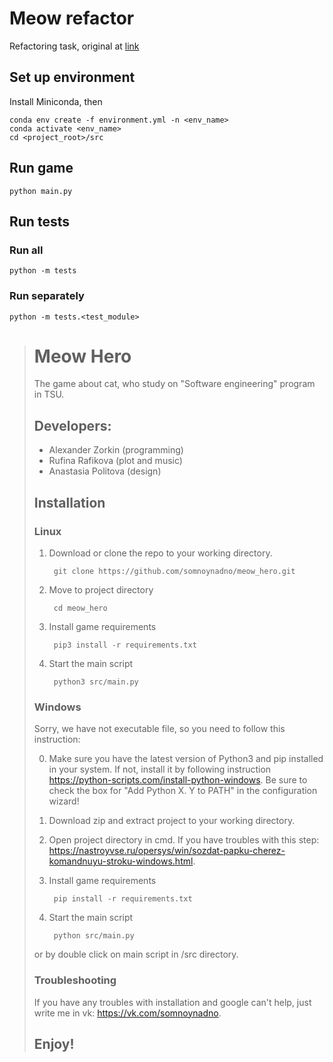 # Meow refactor

Refactoring task, original at [link](https://github.com/somnoynadno/meow_hero)

## Set up environment

Install Miniconda, then
```
conda env create -f environment.yml -n <env_name>
conda activate <env_name>
cd <project_root>/src
```

## Run game

```
python main.py
```

## Run tests

### Run all
```
python -m tests
```
### Run separately
```
python -m tests.<test_module>
```

> # Meow Hero
> 
> The game about cat, who study on "Software engineering" program in TSU.
> 
> ## Developers: 
> - Alexander Zorkin (programming) 
> - Rufina Rafikova (plot and music)
> - Anastasia Politova (design)
> 
> ## Installation
> ### Linux
> 
> 1. Download or clone the repo to your working directory.
> 
>         git clone https://github.com/somnoynadno/meow_hero.git
> 2. Move to project directory
> 
>         cd meow_hero
> 3. Install game requirements
> 
>         pip3 install -r requirements.txt
> 4. Start the main script
> 
>         python3 src/main.py
>         
> ### Windows
> 
> Sorry, we have not executable file, so you need to follow this instruction:
> 
> 0. Make sure you have the latest version of Python3 and pip installed in your system. If not, install it by following instruction https://python-scripts.com/install-python-windows. 
> Be sure to check the box for "Add Python X. Y to PATH" in the configuration wizard! 
> 
> 1. Download zip and extract project to your working directory.
> 
> 2. Open project directory in cmd. If you have troubles with this step: https://nastroyvse.ru/opersys/win/sozdat-papku-cherez-komandnuyu-stroku-windows.html.
> 
> 3. Install game requirements
> 
>         pip install -r requirements.txt
>         
> 4. Start the main script
> 
>         python src/main.py
>         
> or by double click on main script in /src directory.
> 
> ### Troubleshooting
> 
> If you have any troubles with installation and google can't help, just write me in vk: https://vk.com/somnoynadno.
> 
> ## Enjoy!
